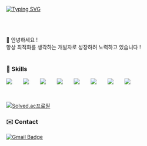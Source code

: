 

[![Typing SVG](https://readme-typing-svg.demolab.com?font=Farsan&size=40&letterSpacing=2px&duration=4000&pause=1000&random=false&width=435&height=75&lines=Welcome+to+Theo's+GitHub)](https://git.io/typing-svg)

<br />
<br />
<br />
👋 안녕하세요 !<br />
항상 최적화를 생각하는 개발자로 성장하려 노력하고 있습니다 !
<br />
<br />

### 🌱 Skills

<div style="display:flex;gap:30px;flex-wrap:wrap;">
  <img src="https://img.shields.io/badge/Java-007396.svg?&style=for-the-badge&logo=Java&logoColor=white"/>
  <img src="https://img.shields.io/badge/Spring%20Boot-6DB33F.svg?&style=for-the-badge&logo=Spring%20Boot&logoColor=white"/>
  <img src="https://img.shields.io/badge/MySQL-4479A1.svg?&style=for-the-badge&logo=MySQL&logoColor=white"/>
  <img src="https://img.shields.io/badge/Docker-2496ED.svg?&style=for-the-badge&logo=Docker&logoColor=white"/>
  <img src="https://img.shields.io/badge/AWS-232F3E.svg?&style=for-the-badge&logo=Amazon%20AWS&logoColor=white"/>
  <img src="https://img.shields.io/badge/QueryDSL-007396.svg?&style=for-the-badge&logoColor=white"/>
  <img src="https://img.shields.io/badge/Sentry-362D59.svg?&style=for-the-badge&logo=Sentry&logoColor=white"/>
  <img src="https://img.shields.io/badge/Jira-0052CC.svg?&style=for-the-badge&logo=Jira&logoColor=white"/>
</div>

<br>
<br>
  
[![Solved.ac프로필](http://mazassumnida.wtf/api/v2/generate_badge?boj=rkrkrkrk02)](https://solved.ac/rkrkrkrk02)

### ✉️ Contact

[![Gmail Badge](https://img.shields.io/badge/-keungdev@gmail.com-c14438?style=flat-square&logo=Gmail&logoColor=white&link=mailto:keungdev@gmail.com)](mailto:keungdev@gmail.com)
